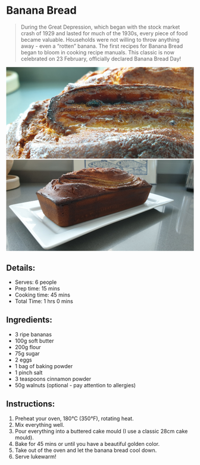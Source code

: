 # Banana Bread 

> During the Great Depression, which began with the stock market crash of 1929 and lasted for much of the 1930s, every piece of food became valuable. Households were not willing to throw anything away - even a “rotten” banana. The first recipes for Banana Bread began to bloom in cooking recipe manuals. This classic is now celebrated on 23 February, officially declared Banana Bread Day! 

![Banana Bread](https://github.com/anamorph/recettes/blob/master/photos/fr-dessert-banana_bread-01.jpg?raw=true) 
![Banana Bread](https://github.com/anamorph/recettes/blob/master/photos/fr-dessert-banana_bread-02.jpg?raw=true) 

## Details:
* Serves: 6 people 
* Prep time: 15 mins 
* Cooking time: 45 mins 
* Total Time: 1 hrs 0 mins 

## Ingredients: 
* 3 ripe bananas 
* 100g soft butter 
* 200g flour 
* 75g sugar 
* 2 eggs 
* 1 bag of baking powder 
* 1 pinch salt 
* 3 teaspoons cinnamon powder 
* 50g walnuts (optional - pay attention to allergies) 

## Instructions:
1. Preheat your oven, 180°C (350°F), rotating heat. 
1. Mix everything well. 
1. Pour everything into a buttered cake mould (I use a classic 28cm cake mould). 
1. Bake for 45 mins or until you have a beautiful golden color. 
1. Take out of the oven and let the banana bread cool down. 
1. Serve lukewarm!  
